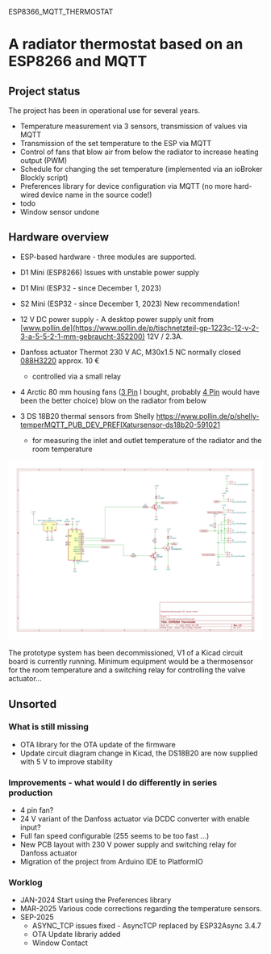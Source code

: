 ESP8366_MQTT_THERMOSTAT

# A radiator thermostat based on an ESP8266 and MQTT

## Project status
The project has been in operational use for several years.
- Temperature measurement via 3 sensors, transmission of values ​​via MQTT
- Transmission of the set temperature to the ESP via MQTT
- Control of fans that blow air from below the radiator to increase heating output (PWM)
- Schedule for changing the set temperature (implemented via an ioBroker Blockly script)
- Preferences library for device configuration via MQTT (no more hard-wired device name in the source code!)
- todo
- Window sensor undone

## Hardware overview

- ESP-based hardware - three modules are supported.
- D1 Mini (ESP8266) Issues with unstable power supply
- D1 Mini (ESP32 - since December 1, 2023)
- S2 Mini (ESP32 - since December 1, 2023) New recommendation!

- 12 V DC power supply - A desktop power supply unit from [www.pollin.de](https://www.pollin.de/p/tischnetzteil-gp-1223c-12-v-2-3-a-5-5-2-1-mm-gebraucht-352200) 12V / 2.3A. 
- Danfoss actuator Thermot 230 V AC, M30x1.5 NC normally closed [088H3220](https://store.danfoss.com/de/de/Climate-Solutions-W%C3%A4rmetechnik/Warmwasser-Fu%C3%9Fbodenheizungen/Thermische-Stellantriebe/Thermischer-Stellantrieb%2C-Thermot%2C-M-30-x-1-5%2C-Versorgungsspannung-%5BV%5D-%5BAC%5D%3A-230%2C-NC-%28stromlos-geschlossen%29%2C-1-00-m/p/088H3220) approx. 10 €
  - controlled via a small relay
- 4 Arctic 80 mm housing fans ([3 Pin](https://www.arctic.de/F8/ACFAN00205A) I bought, probably [4 Pin](https://www.arctic.de/P8-PWM/ACFAN00149A) would have been the better choice) blow on the radiator from below
- 3 DS 18B20 thermal sensors from Shelly https://www.pollin.de/p/shelly-temperMQTT_PUB_DEV_PREFIXatursensor-ds18b20-591021
  - for measuring the inlet and outlet temperature of the radiator and the room temperature

![Circuit diagram](https://github.com/MartinP1/ESP8266_MQTT_THERMOSTAT/blob/main/Kicad/kicad_test_eurocard/kicad_test_eurocard.svg)

The prototype system has been decommissioned, V1 of a Kicad circuit board is currently running.
Minimum equipment would be a thermosensor for the room temperature and a switching relay for controlling the valve actuator...

## Unsorted

### What is still missing

- OTA library for the OTA update of the firmware
- Update circuit diagram change in Kicad, the DS18B20 are now supplied with 5 V to improve stability

### Improvements - what would I do differently in series production

- 4 pin fan?
- 24 V variant of the Danfoss actuator via DCDC converter with enable input?
- Full fan speed configurable (255 seems to be too fast ...)
- New PCB layout with 230 V power supply and switching relay for Danfoss actuator
- Migration of the project from Arduino IDE to PlatformIO

### Worklog

- JAN-2024 Start using the Preferences library
- MAR-2025 Various code corrections regarding the temperature sensors.
- SEP-2025 
  - ASYNC_TCP issues fixed - AsyncTCP replaced by ESP32Async 3.4.7 
  - OTA Update librariy added 
  - Window Contact


